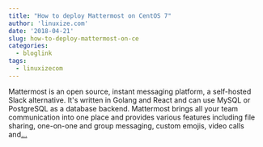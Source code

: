 ```yaml
---
title: "How to deploy Mattermost on CentOS 7"
author: 'linuxize.com'
date: '2018-04-21'
slug: how-to-deploy-mattermost-on-ce
categories:
  - bloglink
tags:
  - linuxizecom
---
```


Mattermost is an open source, instant messaging platform, a self-hosted Slack alternative. It's written in Golang and React and can use MySQL or PostgreSQL as a database backend. Mattermost brings all your team communication into one place and provides various features including file sharing, one-on-one and group messaging, custom emojis, video calls and[... <i class="fas fa-external-link-alt"></i>](https://linuxize.com/post/how-to-deploy-mattermost-on-centos-7/)

